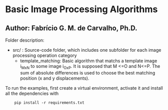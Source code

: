 # Basic Image Processing Algorithms
## Author: Fabrício G. M. de Carvalho, Ph.D.



Folder description:
* src/ : Source-code folder, which includes one subfolder for each image processing operation category
	* template_matching: Basic algorithm that matchs a template image i<sub>MxN</sub> to some image i<sub>OxP</sub>. It is supposed that M <=O and N<=P. The sum of absolute differences is used to choose the best matching position (x and y displacements).
	
	
To run the examples, first create a virtual environment, activate it and install all the dependencies with
```console
	pip install -r requirements.txt
```

	